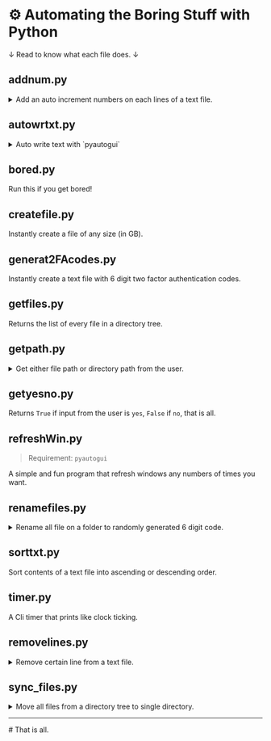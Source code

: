 # ⚙️ Automating the Boring Stuff with Python

↓ Read to know what each file does. ↓

## addnum.py

<details>
<summary>
Add an auto increment numbers on each lines of a text file.
</summary>

```text
Eg.
    From:
        This is line one
        This a second line
        3. I'm line three
        Yay Fourth
    To:
        1. This is line one
        2. This a second line
        3. I'm line three
        4. Yay Fourth
```

</details>

## autowrtxt.py

<details>
<summary>
Auto write text with `pyautogui`
</summary>

Options `(edit source code to select different option)`

1. Write contents of a text file
2. Write contents of the text provided by you
3. Write contains of this file
4. Write contains of the clipboard! (default)

```text
Requirements:
pyautogui
pyperclip   # for Option 4
```

</details>

## bored.py

Run this if you get bored!

## createfile.py

Instantly create a file of any size (in GB).

## generat2FAcodes.py

Instantly create a text file with 6 digit two factor authentication codes.

## getfiles.py

Returns the list of every file in a directory tree.

## getpath.py

<details>
<summary>
Get either file path or directory path from the user.
</summary>

```python
filepath()
# Ask for a file path to the user then, returns the absolute path of the file if it exist.

dirpath()
# Asks for a directory path to the user then, returns absolute path of the directory if it exists.
```

</details>

## getyesno.py

Returns `True` if input from the user is `yes`, `False` if `no`, that is all.

## refreshWin.py

> Requirement: `pyautogui`

A simple and fun program that refresh windows any numbers of times you want.

## renamefiles.py

<details>
<summary>
Rename all file on a folder to randomly generated 6 digit code.
</summary>

```text
From:
    __fjdsl7439fRHzzt77UUvfTRe7362.png
To:
    544305.png
```

</details>

## sorttxt.py

Sort contents of a text file into ascending or descending order.

## timer.py

A Cli timer that prints like clock ticking.

## removelines.py

<details>
<summary>
Remove certain line from a text file.
</summary>

```python
rmdublicatelines(filepath)
# Remove duplicate lines from a (text) file.

rmlessthan(n, filepath)
# Remove lines with less than n (n = length of a character) numbers of characters from a file.
```

</details>

## sync_files.py

<details>
<summary>
Move all files from a directory tree to single directory.
</summary>

```text
From:
    src
    |---dir1
    |   |---file1
    |   |---file2
    |---dir2
    |   |---dir3
    |   |   |---dir3
    |   |   |   |---file3
    |   |   |   |---file4
    |---dir4
    |   |---file4
    |   |---file5
    |---file3
    |---file5

To:
    dist
    |---file1
    |---file2
    |---file3
    |---file4
    |---file5
```

</details>

---

\# That is all.
